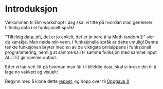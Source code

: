 # Introduksjon

Velkommen til Elm workshop! I dag skal vi titte på hvordan man genererer tilfeldig data i et funksjonelt språk!

"Tilfeldig data, pft, det er jo enkelt, det er jo bare å ta Math.random\(\)!" sier du kanskje. Men neida min venn. I funksjonelle språk er dette umulig! Denne tenkte funksjonen bryter med en av de viktigste prinsippene i funksjonell programmering, nemlig at samme kall til samme funksjon med samme input ALLTID gir samme output.

Etter vi har sett litt på hvordan man får til tilfeldig data, skal vi bruke det til å lage no vakkert og visuelt!



Begynn med å klone dette [repoet](https://github.com/OFollan/Elm-particle-workshop), og hopp over til [Oppgave 1!](https://app.gitbook.com/@ragnvind/s/workspace/~/edit/drafts/-LkJ-Umkv4PHMhU2dlYG/oppgave-1)

